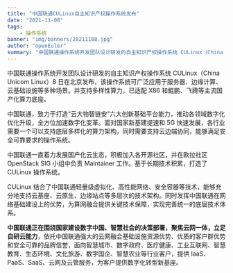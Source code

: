 ```yaml
---
title: "中国联通CULinux自主知识产权操作系统发布"
date: "2021-11-08"
tags:
    - 操作系统
banner: "img/banners/20211108.jpg"
author: "openEuler"
summary: "中国联通操作系统开发团队设计研发的自主知识产权操作系统 CULinux（China Unicom Linux）8 日在北京发布。"
---
```


<ClientOnly>
  <news-newsHeader />
</ClientOnly>

<div class="markdown">

中国联通操作系统开发团队设计研发的自主知识产权操作系统 CULinux（China Unicom Linux）8 日在北京发布，该操作系统可广泛应用于服务器、边缘计算、云基础设施等多种场景。并支持多样性算力，已适配 X86 和鲲鹏、飞腾等主流国产化算力底座。


 中国联通，致力于打造“云大物智链安”六大创新基础平台能力，推动各领域数字化优化升级，全方位加速数字化变革。面对国家新基建提速和 5G 快速发展，各行业需要一个可以支持底层多样化的算力架构，同时需要支持云边端协同，能够满足安全可靠要求的操作系统。


中国联通一直着力发展国产化云生态，积极加入各开源社区，并在欧拉社区 OpenStack SIG 小组中负责 Maintainer 工作。基于长期技术积累，打造了 CULinux 操作系统。


CULinux 结合了中国联通轻量级虚拟化、高性能网络、安全容器等技术，能够充分地支持云基座、云原生、边缘站点等多层次的技术架构。同时发挥中国联通在网络基础建设上的优势，为算网融合提供关键技术保障，实现完善统一的底层技术体系。

**中国联通正在围绕国家建设数字中国、智慧社会的决策部署，聚焦云网一体，立足自研云能力**，依托中国联通强大的云网融合基础设施资源优势、优质的客户群优势和安全可靠的品牌信誉，面向智慧城市、数字政府、医疗健康、工业互联网、智慧教育、生态环境、文化旅游、数字国企、智慧农业等行业客户，提供 IaaS、PaaS、SaaS、云网及云管服务，为客户提供数字化转型新基座。

</div>